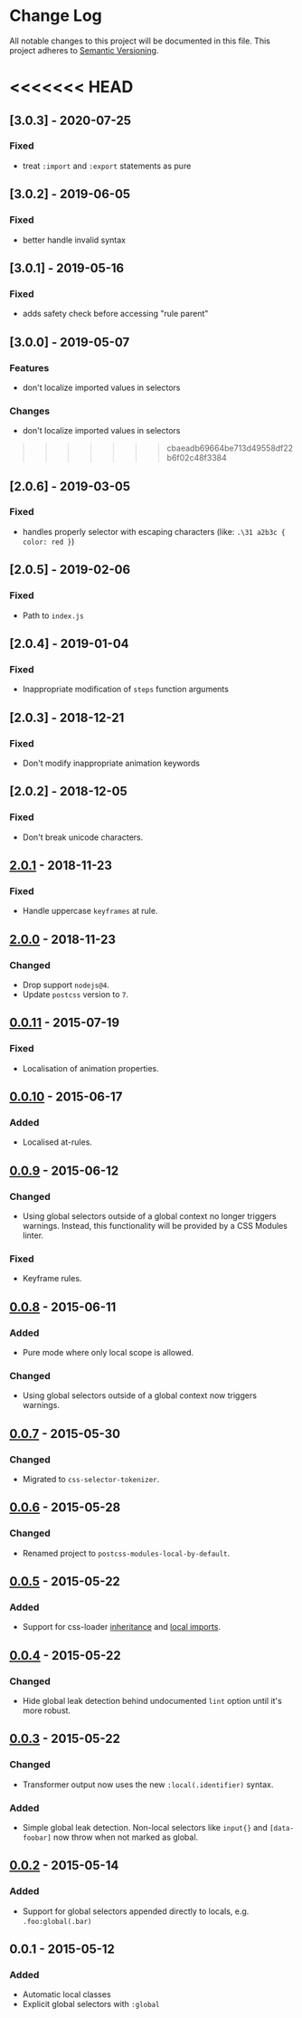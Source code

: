 # Change Log
All notable changes to this project will be documented in this file.
This project adheres to [Semantic Versioning](http://semver.org/).

<<<<<<< HEAD
=======
## [3.0.3] - 2020-07-25
### Fixed
- treat `:import` and `:export` statements as pure

## [3.0.2] - 2019-06-05
### Fixed
- better handle invalid syntax

## [3.0.1] - 2019-05-16
### Fixed
- adds safety check before accessing "rule parent"

## [3.0.0] - 2019-05-07
### Features
- don't localize imported values in selectors 
### Changes
- don't localize imported values in selectors 

>>>>>>> cbaeadb69664be713d49558df22b6f02c48f3384
## [2.0.6] - 2019-03-05
### Fixed
- handles properly selector with escaping characters (like: `.\31 a2b3c { color: red }`)

## [2.0.5] - 2019-02-06
### Fixed
- Path to `index.js`

## [2.0.4] - 2019-01-04
### Fixed
- Inappropriate modification of `steps` function arguments

## [2.0.3] - 2018-12-21
### Fixed
- Don't modify inappropriate animation keywords

## [2.0.2] - 2018-12-05
### Fixed
- Don't break unicode characters.

## [2.0.1] - 2018-11-23
### Fixed
- Handle uppercase `keyframes` at rule.

## [2.0.0] - 2018-11-23
### Changed
- Drop support `nodejs@4`.
- Update `postcss` version to `7`.

## [0.0.11] - 2015-07-19
### Fixed
- Localisation of animation properties.

## [0.0.10] - 2015-06-17
### Added
- Localised at-rules.

## [0.0.9] - 2015-06-12
### Changed
- Using global selectors outside of a global context no longer triggers warnings. Instead, this functionality will be provided by a CSS Modules linter.

### Fixed
- Keyframe rules.

## [0.0.8] - 2015-06-11
### Added
- Pure mode where only local scope is allowed.

### Changed
- Using global selectors outside of a global context now triggers warnings.

## [0.0.7] - 2015-05-30
### Changed
- Migrated to `css-selector-tokenizer`.

## [0.0.6] - 2015-05-28
### Changed
- Renamed project to `postcss-modules-local-by-default`.

## [0.0.5] - 2015-05-22
### Added
- Support for css-loader [inheritance](https://github.com/webpack/css-loader#inheriting) and [local imports](https://github.com/webpack/css-loader#importing-local-class-names).

## [0.0.4] - 2015-05-22
### Changed
- Hide global leak detection behind undocumented `lint` option until it's more robust.

## [0.0.3] - 2015-05-22
### Changed
- Transformer output now uses the new `:local(.identifier)` syntax.

### Added
- Simple global leak detection. Non-local selectors like `input{}` and `[data-foobar]` now throw when not marked as global.

## [0.0.2] - 2015-05-14
### Added
- Support for global selectors appended directly to locals, e.g. `.foo:global(.bar)`

## 0.0.1 - 2015-05-12
### Added
- Automatic local classes
- Explicit global selectors with `:global`

[unreleased]: https://github.com/postcss-modules-local-by-default/compare/v0.0.10...HEAD
[0.0.2]:      https://github.com/postcss-modules-local-by-default/compare/v0.0.1...v0.0.2
[0.0.3]:      https://github.com/postcss-modules-local-by-default/compare/v0.0.2...v0.0.3
[0.0.4]:      https://github.com/postcss-modules-local-by-default/compare/v0.0.3...v0.0.4
[0.0.5]:      https://github.com/postcss-modules-local-by-default/compare/v0.0.4...v0.0.5
[0.0.6]:      https://github.com/postcss-modules-local-by-default/compare/v0.0.5...v0.0.6
[0.0.7]:      https://github.com/postcss-modules-local-by-default/compare/v0.0.6...v0.0.7
[0.0.8]:      https://github.com/postcss-modules-local-by-default/compare/v0.0.7...v0.0.8
[0.0.9]:      https://github.com/postcss-modules-local-by-default/compare/v0.0.8...v0.0.9
[0.0.10]:      https://github.com/postcss-modules-local-by-default/compare/v0.0.9...v0.0.10
[0.0.11]:      https://github.com/postcss-modules-local-by-default/compare/v0.0.10...v0.0.11
[2.0.0]:      https://github.com/postcss-modules-local-by-default/compare/v1.3.1...v2.0.0
[2.0.1]:      https://github.com/postcss-modules-local-by-default/compare/v2.0.0...v2.0.1
